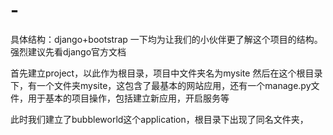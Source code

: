 # -
具体结构：django+bootstrap
一下均为让我们的小伙伴更了解这个项目的结构。
强烈建议先看django官方文档

首先建立project，以此作为根目录，项目中文件夹名为mysite
然后在这个根目录下，有一个文件夹mysite，这包含了最基本的网站应用，还有一个manage.py文件，用于基本的项目操作，包括建立新应用，开启服务等

此时我们建立了bubbleworld这个application，根目录下出现了同名文件夹，
